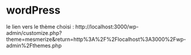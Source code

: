 # wordPress
le lien vers le thème choisi : http://localhost:3000/wp-admin/customize.php?theme=mesmerize&return=http%3A%2F%2Flocalhost%3A3000%2Fwp-admin%2Fthemes.php
